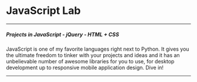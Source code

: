 # JavaScript Lab
<hr>
<h5>Projects in JavaScript - jQuery - HTML + CSS</h5>
<p>JavaScript is one of my favorite languages right next to Python. It gives 
you the ultimate freedom to tinker with your projects and ideas and it has an unbelievable number of 
awesome libraries for you to use, for desktop development up to responsive mobile application design. Dive in!</p>
<hr>


